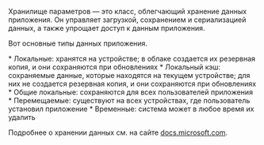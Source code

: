 ﻿Хранилище параметров — это класс, облегчающий хранение данных приложения.  Он управляет загрузкой, сохранением и сериализацией данных, а также упрощает доступ к данным приложения.

Вот основные типы данных приложения.

* Локальные: хранятся на устройстве; в облаке создается их резервная копия, и они сохраняются при обновлениях
* Локальный кэш: сохраняемые данные, которые находятся на текущем устройстве; для них не создается резервная копия, и они сохраняются при обновлениях
* Общие локальные: сохраняются для всех пользователей приложения
* Перемещаемые: существуют на всех устройствах, где пользователь установил приложение
* Временные: система может в любое время их удалить

Подробнее о хранении данных см. на сайте [docs.microsoft.com](https://docs.microsoft.com/ru-ru/uwp/api/windows.storage.applicationdata).
